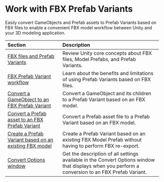 # Work with FBX Prefab Variants

Easily convert GameObjects and Prefab assets to Prefab Variants based on FBX files to enable a convenient FBX model workflow between Unity and your 3D modeling application.

| Section | Description |
| :--- | :--- |
| [FBX files and Prefab Variants](prefab-variants-concepts.md) | Review Unity core concepts about FBX files, Model Prefabs, and Prefab Variants. |
| [FBX Prefab Variant workflow](prefab-variants-workflow.md) | Learn about the benefits and limitations of using Prefab Variants based on FBX files. |
| [Convert a GameObject to an FBX Prefab Variant](prefab-variants-convert-gameobject.md) | Convert a GameObject and its children to a Prefab Variant based on an FBX model. |
| [Convert a Prefab asset to an FBX Prefab Variant](prefab-variants-convert-prefab-asset.md) | Convert a Prefab asset file to a Prefab Variant based on an FBX model. |
| [Create a Prefab Variant based on an existing FBX model](prefab-variants-create-from-model-prefab.md) | Create a Prefab Variant based on an existing FBX Model Prefab without having to perform FBX re-export. |
| [Convert Options window](ref-convert-options.md) | Get the description of all settings available in the Convert Options window that displays when you perform a conversion to an FBX Prefab Variant. |
